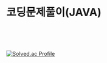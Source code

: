 
# 코딩문제풀이(JAVA)
</br>
</br>
</br>


[![Solved.ac Profile](http://mazassumnida.wtf/api/v2/generate_badge?boj=asxz_zsu)](https://solved.ac/asxz_zsu/)

